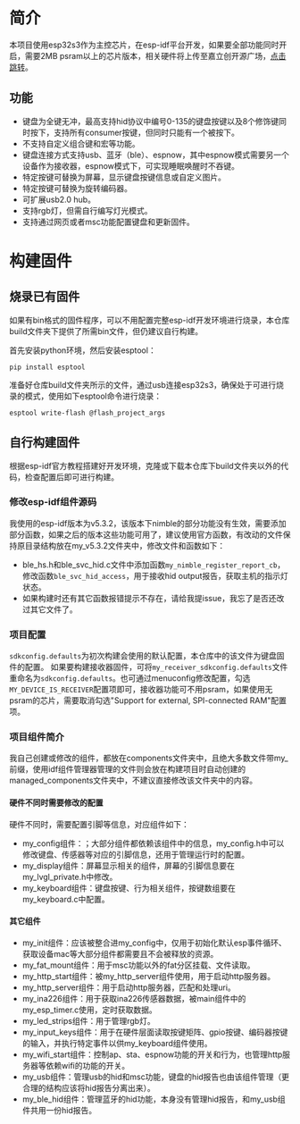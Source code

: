 # 简介
本项目使用esp32s3作为主控芯片，在esp-idf平台开发，如果要全部功能同时开启，需要2MB psram以上的芯片版本，相关硬件将上传至嘉立创开源广场，[点击跳转](https://oshwhub.com/gdnre/esp32s3-san-mo-xiao-jian-pan)。
## 功能
* 键盘为全键无冲，最高支持hid协议中编号0-135的键盘按键以及8个修饰键同时按下，支持所有consumer按键，但同时只能有一个被按下。
* 不支持自定义组合键和宏等功能。
* 键盘连接方式支持usb、蓝牙（ble）、espnow，其中espnow模式需要另一个设备作为接收器，espnow模式下，可实现睡眠唤醒时不吞键。
* 特定按键可替换为屏幕，显示键盘按键信息或自定义图片。
* 特定按键可替换为旋转编码器。
* 可扩展usb2.0 hub。
* 支持rgb灯，但需自行编写灯光模式。
* 支持通过网页或者msc功能配置键盘和更新固件。

# 构建固件
## 烧录已有固件
如果有bin格式的固件程序，可以不用配置完整esp-idf开发环境进行烧录，本仓库build文件夹下提供了所需bin文件，但仍建议自行构建。


首先安装python环境，然后安装esptool：
```
pip install esptool
```
准备好仓库build文件夹所示的文件，通过usb连接esp32s3，确保处于可进行烧录的模式，使用如下esptool命令进行烧录：
```
esptool write-flash @flash_project_args
```
## 自行构建固件
根据esp-idf官方教程搭建好开发环境，克隆或下载本仓库下build文件夹以外的代码，检查配置后即可进行构建。
### 修改esp-idf组件源码
我使用的esp-idf版本为v5.3.2，该版本下nimble的部分功能没有生效，需要添加部分函数，如果之后的版本这些功能可用了，建议使用官方函数，有改动的文件保持原目录结构放在my_v5.3.2文件夹中，修改文件和函数如下：
* ble_hs.h和ble_svc_hid.c文件中添加函数```my_nimble_register_report_cb```，修改函数```ble_svc_hid_access```，用于接收hid output报告，获取主机的指示灯状态。
* 如果构建时还有其它函数报错提示不存在，请给我提issue，我忘了是否还改过其它文件了。

### 项目配置
```sdkconfig.defaults```为初次构建会使用的默认配置，本仓库中的该文件为键盘固件的配置。
如果要构建接收器固件，可将```my_receiver_sdkconfig.defaults```文件重命名为```sdkconfig.defaults```。也可通过menuconfig修改配置，勾选```MY_DEVICE_IS_RECEIVER```配置项即可，接收器功能可不用psram，如果使用无psram的芯片，需要取消勾选"Support for external, SPI-connected RAM"配置项。

### 项目组件简介
我自己创建或修改的组件，都放在components文件夹中，且绝大多数文件带my_前缀，使用idf组件管理器管理的文件则会放在构建项目时自动创建的managed_components文件夹中，不建议直接修改该文件夹中的内容。
#### 硬件不同时需要修改的配置
硬件不同时，需要配置引脚等信息，对应组件如下：
* my_config组件：；大部分组件都依赖该组件中的信息，my_config.h中可以修改键盘、传感器等对应的引脚信息，还用于管理运行时的配置。
* my_display组件：屏幕显示相关的组件，屏幕的引脚信息要在my_lvgl_private.h中修改。
* my_keyboard组件：键盘按键、行为相关组件，按键数组要在my_keyboard.c中配置。
#### 其它组件
* my_init组件：应该被整合进my_config中，仅用于初始化默认esp事件循环、获取设备mac等大部分组件都需要且不会被释放的资源。
* my_fat_mount组件：用于msc功能以外的fat分区挂载、文件读取。
* my_http_start组件：被my_http_server组件使用，用于启动http服务器。
* my_http_server组件：用于启动http服务器，匹配和处理uri。
* my_ina226组件：用于获取ina226传感器数据，被main组件中的my_esp_timer.c使用，定时获取数据。
* my_led_strips组件：用于管理rgb灯。
* my_input_keys组件：用于在硬件层面读取按键矩阵、gpio按键、编码器按键的输入，并执行特定事件以供my_keyboard组件使用。
* my_wifi_start组件：控制ap、sta、espnow功能的开关和行为，也管理http服务器等依赖wifi的功能的开关。
* my_usb组件：管理usb的hid和msc功能，键盘的hid报告也由该组件管理（更合理的结构应该将hid报告分离出来）。
* my_ble_hid组件：管理蓝牙的hid功能，本身没有管理hid报告，和my_usb组件共用一份hid报告。